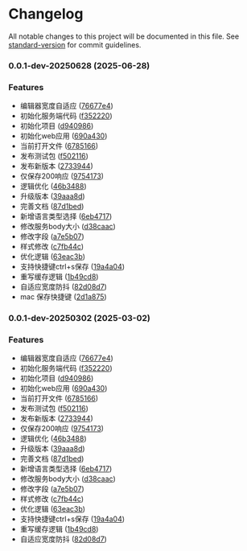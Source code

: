 # Changelog

All notable changes to this project will be documented in this file. See [standard-version](https://github.com/conventional-changelog/standard-version) for commit guidelines.

### 0.0.1-dev-20250628 (2025-06-28)


### Features

* 编辑器宽度自适应 ([76677e4](https://github.com/liuxm721/whistle.res-cache/commit/76677e4f7df7ea38abb0010c4dc426a1bbad6e42))
* 初始化服务端代码 ([f352220](https://github.com/liuxm721/whistle.res-cache/commit/f35222046a45d65046af4eed6482c745199229f3))
* 初始化项目 ([d940986](https://github.com/liuxm721/whistle.res-cache/commit/d940986f51d776759f8dd83350c6388f9d11df07))
* 初始化web应用 ([690a430](https://github.com/liuxm721/whistle.res-cache/commit/690a430339b6145e618abb4498247b6a33dc02d4))
* 当前打开文件 ([6785166](https://github.com/liuxm721/whistle.res-cache/commit/67851660b6804d256ea6624180b0df56c5a7c852))
* 发布测试包 ([f502116](https://github.com/liuxm721/whistle.res-cache/commit/f502116ed457ab63dbd62784900d465d93cc7033))
* 发布新版本 ([2733944](https://github.com/liuxm721/whistle.res-cache/commit/27339449c65f3f03f9050a0a04a3f3c250aa43c5))
* 仅保存200响应 ([9754173](https://github.com/liuxm721/whistle.res-cache/commit/9754173dfb05c0df6d5ab27459f239af2e0f6939))
* 逻辑优化 ([46b3488](https://github.com/liuxm721/whistle.res-cache/commit/46b34889be7d112c5f5c63162e4793e01b7676d1))
* 升级版本 ([39aaa8d](https://github.com/liuxm721/whistle.res-cache/commit/39aaa8d74a90949b30cd3c31744244857a896518))
* 完善文档 ([87d1bed](https://github.com/liuxm721/whistle.res-cache/commit/87d1bed1e53804b6dc538a5bcf05c1f9d2c43904))
* 新增语言类型选择 ([6eb4717](https://github.com/liuxm721/whistle.res-cache/commit/6eb47177e8cec4d7a959a86c7997e526a0bdc5b5))
* 修改服务body大小 ([d38caac](https://github.com/liuxm721/whistle.res-cache/commit/d38caac5c09e53458c1567c07b99333cafdf9ba4))
* 修改字段 ([a7e5b07](https://github.com/liuxm721/whistle.res-cache/commit/a7e5b079d2551bd7189f03687ce48a809b751c89))
* 样式修改 ([c7fb44c](https://github.com/liuxm721/whistle.res-cache/commit/c7fb44c8abe4f3e468f57c6ce9efbb3a222da537))
* 优化逻辑 ([63eac3b](https://github.com/liuxm721/whistle.res-cache/commit/63eac3b2e3ea9164af67d3717edbac718ad93a3a))
* 支持快捷键ctrl+s保存 ([19a4a04](https://github.com/liuxm721/whistle.res-cache/commit/19a4a049cbae4499f92804516686f72b4d54a3f2))
* 重写缓存逻辑 ([1b49cd8](https://github.com/liuxm721/whistle.res-cache/commit/1b49cd823881efb3ef4f950edc5bf8da59aa3a42))
* 自适应宽度防抖 ([82d08d7](https://github.com/liuxm721/whistle.res-cache/commit/82d08d76a9a2f63c1fa5b36c3fbbd6ddbdeecd94))
* mac 保存快捷键 ([2d1a875](https://github.com/liuxm721/whistle.res-cache/commit/2d1a875e144eee5f7d23081880dedc6ce5f3a8df))

### 0.0.1-dev-20250302 (2025-03-02)


### Features

* 编辑器宽度自适应 ([76677e4](https://github.com/liuxm721/whistle.res-cache/commit/76677e4f7df7ea38abb0010c4dc426a1bbad6e42))
* 初始化服务端代码 ([f352220](https://github.com/liuxm721/whistle.res-cache/commit/f35222046a45d65046af4eed6482c745199229f3))
* 初始化项目 ([d940986](https://github.com/liuxm721/whistle.res-cache/commit/d940986f51d776759f8dd83350c6388f9d11df07))
* 初始化web应用 ([690a430](https://github.com/liuxm721/whistle.res-cache/commit/690a430339b6145e618abb4498247b6a33dc02d4))
* 当前打开文件 ([6785166](https://github.com/liuxm721/whistle.res-cache/commit/67851660b6804d256ea6624180b0df56c5a7c852))
* 发布测试包 ([f502116](https://github.com/liuxm721/whistle.res-cache/commit/f502116ed457ab63dbd62784900d465d93cc7033))
* 发布新版本 ([2733944](https://github.com/liuxm721/whistle.res-cache/commit/27339449c65f3f03f9050a0a04a3f3c250aa43c5))
* 仅保存200响应 ([9754173](https://github.com/liuxm721/whistle.res-cache/commit/9754173dfb05c0df6d5ab27459f239af2e0f6939))
* 逻辑优化 ([46b3488](https://github.com/liuxm721/whistle.res-cache/commit/46b34889be7d112c5f5c63162e4793e01b7676d1))
* 升级版本 ([39aaa8d](https://github.com/liuxm721/whistle.res-cache/commit/39aaa8d74a90949b30cd3c31744244857a896518))
* 完善文档 ([87d1bed](https://github.com/liuxm721/whistle.res-cache/commit/87d1bed1e53804b6dc538a5bcf05c1f9d2c43904))
* 新增语言类型选择 ([6eb4717](https://github.com/liuxm721/whistle.res-cache/commit/6eb47177e8cec4d7a959a86c7997e526a0bdc5b5))
* 修改服务body大小 ([d38caac](https://github.com/liuxm721/whistle.res-cache/commit/d38caac5c09e53458c1567c07b99333cafdf9ba4))
* 修改字段 ([a7e5b07](https://github.com/liuxm721/whistle.res-cache/commit/a7e5b079d2551bd7189f03687ce48a809b751c89))
* 样式修改 ([c7fb44c](https://github.com/liuxm721/whistle.res-cache/commit/c7fb44c8abe4f3e468f57c6ce9efbb3a222da537))
* 优化逻辑 ([63eac3b](https://github.com/liuxm721/whistle.res-cache/commit/63eac3b2e3ea9164af67d3717edbac718ad93a3a))
* 支持快捷键ctrl+s保存 ([19a4a04](https://github.com/liuxm721/whistle.res-cache/commit/19a4a049cbae4499f92804516686f72b4d54a3f2))
* 重写缓存逻辑 ([1b49cd8](https://github.com/liuxm721/whistle.res-cache/commit/1b49cd823881efb3ef4f950edc5bf8da59aa3a42))
* 自适应宽度防抖 ([82d08d7](https://github.com/liuxm721/whistle.res-cache/commit/82d08d76a9a2f63c1fa5b36c3fbbd6ddbdeecd94))
